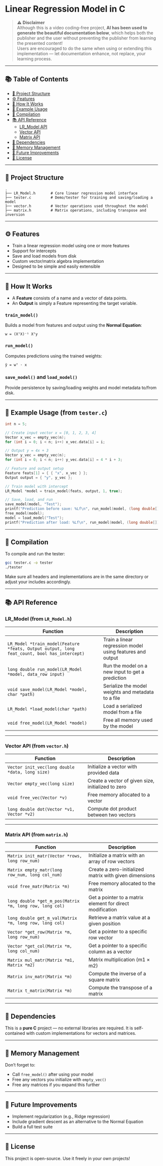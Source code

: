 # Linear Regression Model in C

> ⚠️ **Disclaimer**  
> Although this is a video coding–free project, **AI has been used to generate the beautiful documentation below**, which helps both the publisher and the user without preventing the publisher from learning the presented content!  
> Users are encouraged to do the same when using or extending this implementation — let documentation enhance, not replace, your learning process.

---

## 📚 Table of Contents

- [📁 Project Structure](#-project-structure)
- [⚙️ Features](#️-features)
- [🧠 How It Works](#-how-it-works)
- [🧪 Example Usage](#-example-usage-from-testerc)
- [🔧 Compilation](#-compilation)
- [📚 API Reference](#-api-reference)
  - [LR_Model API](#lr_model-from-lr_modelh)
  - [Vector API](#vector-api-from-vectorh)
  - [Matrix API](#matrix-api-from-matrixh)
- [🧱 Dependencies](#-dependencies)
- [🧼 Memory Management](#-memory-management)
- [📝 Future Improvements](#-future-improvements)
- [📄 License](#-license)

---

## 📁 Project Structure

```
.
├── LR_Model.h       # Core linear regression model interface
├── tester.c         # Demo/tester for training and saving/loading a model
├── vector.h         # Vector operations used throughout the model
├── matrix.h         # Matrix operations, including transpose and inversion
```

---

## ⚙️ Features

- Train a linear regression model using one or more features  
- Support for intercepts  
- Save and load models from disk  
- Custom vector/matrix algebra implementation  
- Designed to be simple and easily extensible  

---

## 🧠 How It Works

- A **Feature** consists of a name and a vector of data points.  
- An **Output** is simply a Feature representing the target variable.

### `train_model()`
Builds a model from features and output using the **Normal Equation**:

```
w = (XᵀX)⁻¹ Xᵀy
```

### `run_model()`
Computes predictions using the trained weights:

```
ŷ = wᵀ ⋅ x
```

### `save_model()` and `load_model()`
Provide persistence by saving/loading weights and model metadata to/from disk.

---

## 🧪 Example Usage (from `tester.c`)

```c
int n = 5;

// Create input vector x = [0, 1, 2, 3, 4]
Vector x_vec = empty_vec(n);
for (int i = 0; i < n; i++) x_vec.data[i] = i;

// Output y = 4x + 3
Vector y_vec = empty_vec(n);
for (int i = 0; i < n; i++) y_vec.data[i] = 4 * i + 3;

// Feature and output setup
Feature feats[1] = { { "x", x_vec } };
Output output = { "y", y_vec };

// Train model with intercept
LR_Model *model = train_model(feats, output, 1, true);

// Save, load, and run
save_model(model, "Test");
printf("Prediction before save: %Lf\n", run_model(model, (long double[]){5.0}));
free_model(model);
model = load_model("Test");
printf("Prediction after load: %Lf\n", run_model(model, (long double[]){5.0}));
```

---

## 🔧 Compilation

To compile and run the tester:

```bash
gcc tester.c -o tester
./tester
```

Make sure all headers and implementations are in the same directory or adjust your includes accordingly.

---

## 📚 API Reference

### LR_Model (from `LR_Model.h`)

| Function | Description |
|----------|-------------|
| `LR_Model *train_model(Feature *feats, Output output, long feat_count, bool has_intercept)` | Train a linear regression model using features and output |
| `long double run_model(LR_Model *model, data_row input)` | Run the model on a new input to get a prediction |
| `void save_model(LR_Model *model, char *path)` | Serialize the model weights and metadata to a file |
| `LR_Model *load_model(char *path)` | Load a serialized model from a file |
| `void free_model(LR_Model *model)` | Free all memory used by the model |

---

### Vector API (from `vector.h`)

| Function | Description |
|----------|-------------|
| `Vector init_vec(long double *data, long size)` | Initialize a vector with provided data |
| `Vector empty_vec(long size)` | Create a vector of given size, initialized to zero |
| `void free_vec(Vector *v)` | Free memory allocated to a vector |
| `long double dot(Vector *v1, Vector *v2)` | Compute dot product between two vectors |

---

### Matrix API (from `matrix.h`)

| Function | Description |
|----------|-------------|
| `Matrix init_matr(Vector *rows, long row_num)` | Initialize a matrix with an array of row vectors |
| `Matrix empty_matr(long row_num, long col_num)` | Create a zero-initialized matrix with given dimensions |
| `void free_matr(Matrix *m)` | Free memory allocated to the matrix |
| `long double *get_m_pos(Matrix *m, long row, long col)` | Get a pointer to a matrix element for direct modification |
| `long double get_m_val(Matrix *m, long row, long col)` | Retrieve a matrix value at a given position |
| `Vector *get_row(Matrix *m, long row_num)` | Get a pointer to a specific row vector |
| `Vector *get_col(Matrix *m, long col_num)` | Get a pointer to a specific column as a vector |
| `Matrix mul_matr(Matrix *m1, Matrix *m2)` | Matrix multiplication (m1 × m2) |
| `Matrix inv_matr(Matrix *m)` | Compute the inverse of a square matrix |
| `Matrix t_matrix(Matrix *m)` | Compute the transpose of a matrix |

---

## 🧱 Dependencies

This is a **pure C** project — no external libraries are required. It is self-contained with custom implementations for vectors and matrices.

---

## 🧼 Memory Management

Don’t forget to:

- Call `free_model()` after using your model
- Free any vectors you initialize with `empty_vec()`
- Free any matrices if you expand this further

---

## 📝 Future Improvements

- Implement regularization (e.g., Ridge regression)  
- Include gradient descent as an alternative to the Normal Equation  
- Build a full test suite  

---

## 📄 License

This project is open-source. Use it freely in your own projects!
